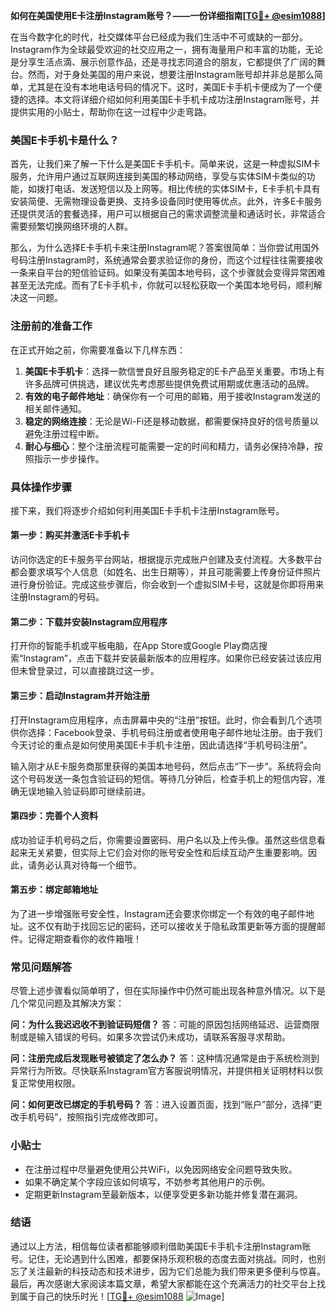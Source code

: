 **如何在美国使用E卡注册Instagram账号？——一份详细指南[[TG💪+ @esim1088](https://t.me/s/esim1088)]**

在当今数字化的时代，社交媒体平台已经成为我们生活中不可或缺的一部分。Instagram作为全球最受欢迎的社交应用之一，拥有海量用户和丰富的功能，无论是分享生活点滴、展示创意作品，还是寻找志同道合的朋友，它都提供了广阔的舞台。然而，对于身处美国的用户来说，想要注册Instagram账号却并非总是那么简单，尤其是在没有本地电话号码的情况下。这时，美国E卡手机卡便成为了一个便捷的选择。本文将详细介绍如何利用美国E卡手机卡成功注册Instagram账号，并提供实用的小贴士，帮助你在这一过程中少走弯路。

### 美国E卡手机卡是什么？

首先，让我们来了解一下什么是美国E卡手机卡。简单来说，这是一种虚拟SIM卡服务，允许用户通过互联网连接到美国的移动网络，享受与实体SIM卡类似的功能，如拨打电话、发送短信以及上网等。相比传统的实体SIM卡，E卡手机卡具有安装简便、无需物理设备更换、支持多设备同时使用等优点。此外，许多E卡服务还提供灵活的套餐选择，用户可以根据自己的需求调整流量和通话时长，非常适合需要频繁切换网络环境的人群。

那么，为什么选择E卡手机卡来注册Instagram呢？答案很简单：当你尝试用国外号码注册Instagram时，系统通常会要求验证你的身份，而这个过程往往需要接收一条来自平台的短信验证码。如果没有美国本地号码，这个步骤就会变得异常困难甚至无法完成。而有了E卡手机卡，你就可以轻松获取一个美国本地号码，顺利解决这一问题。

### 注册前的准备工作

在正式开始之前，你需要准备以下几样东西：

1. **美国E卡手机卡**：选择一款信誉良好且服务稳定的E卡产品至关重要。市场上有许多品牌可供挑选，建议优先考虑那些提供免费试用期或优惠活动的品牌。
2. **有效的电子邮件地址**：确保你有一个可用的邮箱，用于接收Instagram发送的相关邮件通知。
3. **稳定的网络连接**：无论是Wi-Fi还是移动数据，都需要保持良好的信号质量以避免注册过程中断。
4. **耐心与细心**：整个注册流程可能需要一定的时间和精力，请务必保持冷静，按照指示一步步操作。

### 具体操作步骤

接下来，我们将逐步介绍如何利用美国E卡手机卡注册Instagram账号。

#### 第一步：购买并激活E卡手机卡
访问你选定的E卡服务平台网站，根据提示完成账户创建及支付流程。大多数平台都会要求填写个人信息（如姓名、出生日期等），并且可能需要上传身份证件照片进行身份验证。完成这些步骤后，你会收到一个虚拟SIM卡号，这就是你即将用来注册Instagram的号码。

#### 第二步：下载并安装Instagram应用程序
打开你的智能手机或平板电脑，在App Store或Google Play商店搜索“Instagram”，点击下载并安装最新版本的应用程序。如果你已经安装过该应用但未曾登录过，可以直接跳过这一步。

#### 第三步：启动Instagram并开始注册
打开Instagram应用程序，点击屏幕中央的“注册”按钮。此时，你会看到几个选项供你选择：Facebook登录、手机号码注册或者使用电子邮件地址注册。由于我们今天讨论的重点是如何使用美国E卡手机卡注册，因此请选择“手机号码注册”。

输入刚才从E卡服务商那里获得的美国本地号码，然后点击“下一步”。系统将会向这个号码发送一条包含验证码的短信。等待几分钟后，检查手机上的短信内容，准确无误地输入验证码即可继续前进。

#### 第四步：完善个人资料
成功验证手机号码之后，你需要设置密码、用户名以及上传头像。虽然这些信息看起来无关紧要，但实际上它们会对你的账号安全性和后续互动产生重要影响。因此，请务必认真对待每一个细节。

#### 第五步：绑定邮箱地址
为了进一步增强账号安全性，Instagram还会要求你绑定一个有效的电子邮件地址。这不仅有助于找回忘记的密码，还可以接收关于隐私政策更新等方面的提醒邮件。记得定期查看你的收件箱哦！

### 常见问题解答

尽管上述步骤看似简单明了，但在实际操作中仍然可能出现各种意外情况。以下是几个常见问题及其解决方案：

**问：为什么我迟迟收不到验证码短信？**
答：可能的原因包括网络延迟、运营商限制或是输入错误的号码。如果多次尝试仍未成功，请联系客服寻求帮助。

**问：注册完成后发现账号被锁定了怎么办？**
答：这种情况通常是由于系统检测到异常行为所致。尽快联系Instagram官方客服说明情况，并提供相关证明材料以恢复正常使用权限。

**问：如何更改已绑定的手机号码？**
答：进入设置页面，找到“账户”部分，选择“更改手机号码”，按照指引完成修改即可。

### 小贴士

- 在注册过程中尽量避免使用公共WiFi，以免因网络安全问题导致失败。
- 如果不确定某个字段应该如何填写，不妨参考其他用户的示例。
- 定期更新Instagram至最新版本，以便享受更多新功能并修复潜在漏洞。

### 结语

通过以上方法，相信每位读者都能够顺利借助美国E卡手机卡注册Instagram账号。记住，无论遇到什么困难，都要保持乐观积极的态度去面对挑战。同时，也别忘了关注最新的科技动态和技术进步，因为它们总能为我们带来更多便利与惊喜。最后，再次感谢大家阅读本篇文章，希望大家都能在这个充满活力的社交平台上找到属于自己的快乐时光！[[TG💪+ @esim1088](https://t.me/s/esim1088) ![Image](https://i.postimg.cc/4NQfJmqS/Snipaste-2025-05-13-00-14-12.png)]